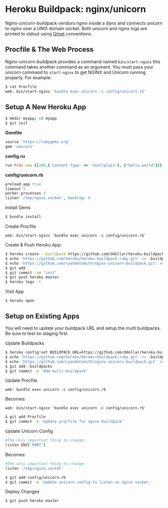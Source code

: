 # Heroku Buildpack: nginx/unicorn

Nginx-unicorn-buildpack vendors nginx inside a dyno and connects unicorn to nginx over a UNIX domain socket. Both unicorn and nginx logs are printed to stdout using [l2met](https://github.com/ryandotsmith/l2met) conventions.

## Procfile & The Web Process

Nginx-unicorn-buildpack provides a command named `bin/start-nginx` this command takes another command as an argument. You must pass your unicorn command to `start-nginx` to get NGINX and Unicorn running properly. For example:

```bash
$ cat Procfile
web: bin/start-nginx 'bundle exec unicorn -c config/unicorn.rb'
```

## Setup A New Heroku App

```bash
$ mkdir myapp; cd myapp
$ git init
```

**Gemfile**
```ruby
source 'https://rubygems.org'
gem 'unicorn'
```

**config.ru**
```ruby
run Proc.new {[200,{'Content-Type' => 'text/plain'}, ["hello world"]]}
```

**config/unicorn.rb**
```ruby
preload_app true
timeout 5
worker_processes 4
listen '/tmp/nginx.socket', backlog: 8
```

Install Gems
```bash
$ bundle install
```

Create Procfile
```
web: bin/start-nginx 'bundle exec unicorn -c config/unicorn.rb'
```

Create & Push Heroku App:
```bash
$ heroku create --buildpack https://github.com/ddollar/heroku-buildpack-multi.git
$ echo 'https://github.com/heroku/heroku-buildpack-ruby.git' >> .buildpacks
$ echo 'https://github.com/ryandotsmith/nginx-unicorn-buildpack.git' >> .buildpacks
$ git add .
$ git commit -am "init"
$ git push heroku master
$ heroku logs -t
```

Visit App
```
$ heroku open
```

## Setup on Existing Apps

You will need to update your buildpack URL and setup the multi buildpacks. Be sure to test on staging first.

Update Buildpacks
```bash
$ heroku config:set BUILDPACK_URL=https://github.com/ddollar/heroku-buildpack-multi.git
$ echo 'https://github.com/heroku/heroku-buildpack-ruby.git' >> .buildpacks
$ echo 'https://github.com/ryandotsmith/nginx-unicorn-buildpack.git' >> .buildpacks
$ git add .buildpacks
$ git commit -m 'Add multi-buildpack'
```

Update Procfile
```
web: bundle exec unicorn -c config/unicorn.rb
```
Becomes:
```
web: bin/start-nginx 'bundle exec unicorn -c config/unicorn.rb'
```
```bash
$ git add Procfile
$ git commit -m 'Update procfile for nginx buildpack'
```

Update Unicorn Config

```ruby
#The only important thing to change:
listen ENV['PORT']
```
Becomes:
```ruby
#The only important thing to change:
listen '/tmp/nginx.socket'
```
```bash
$ git add config/unicorn.rb
$ git commit -m 'Update unicorn config to listen on nginx socket.'
```

Deploy Changes
```bash
$ git push heroku master
```
